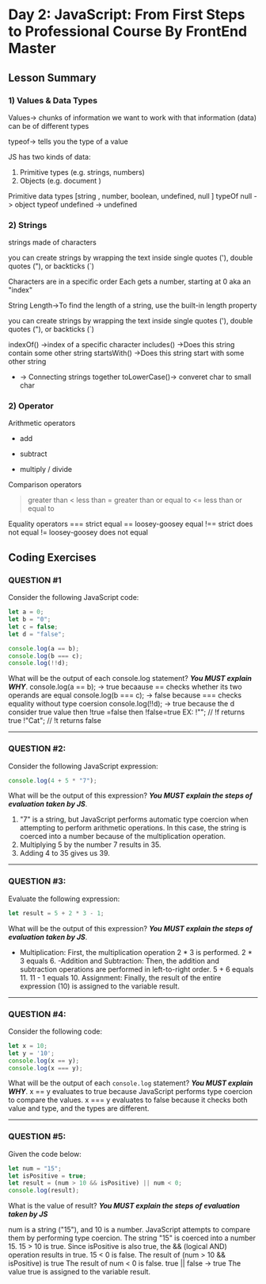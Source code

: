 
# Day 2: JavaScript: From First Steps to Professional Course By FrontEnd Master

## Lesson Summary
### 1) Values & Data Types 
Values-> chunks of information we want to work with
that information (data) can be of different types

typeof-> tells you the type of a value

JS has two kinds of data:
1. Primitive types (e.g. strings, numbers)
2. Objects (e.g. document )

Primitive data types [string , number, boolean, undefined, null ]
typeOf null -> object
typeof undefined -> undefined


### 2) Strings
strings made of characters

you can create strings by wrapping the text inside single quotes ('), double quotes ("), or backticks (`)

Characters are in a specific order Each gets a number, starting at 0 aka an "index"

String Length->To find the length of a string, use the built-in length property

you can create strings by wrapping the text inside single quotes ('), double quotes ("), or backticks (`)

indexOf() ->index of a specific character
includes() ->Does this string contain some other string
startsWith() ->Does this string start with some other string
+ -> Connecting strings together
toLowerCase()-> converet char to small char

### 2) Operator
Arithmetic operators
+ add
- subtract
* multiply
/ divide

Comparison operators
> greater than
< less than
>= greater than or equal to
<= less than or equal to

Equality operators
=== strict equal 
== loosey-goosey equal
!== strict does not equal
!= loosey-goosey does not equal

## Coding Exercises
### QUESTION #1
Consider the following JavaScript code:
```javascript
let a = 0;
let b = "0";
let c = false;
let d = "false";

console.log(a == b);
console.log(b === c);
console.log(!!d);
```

What will be the output of each console.log statement? **_You MUST explain WHY_**.
console.log(a == b); -> true becaause == checks whether its two operands are equal
console.log(b === c); -> false because === checks equality without type coersion
console.log(!!d); -> true because the d consider true value then !true =false then !false=true
EX:
!""; // !f returns true
!"Cat"; // !t returns false
*************************************************************************************************************
### QUESTION #2:
Consider the following JavaScript expression:

```javascript
console.log(4 + 5 * "7");
```
What will be the output of this expression? **_You MUST explain the steps of evaluation taken by JS_**.
1. "7" is a string, but JavaScript performs automatic type coercion when attempting to perform arithmetic operations. In this case, the string is coerced into a number because of the multiplication operation.
2. Multiplying 5 by the number 7 results in 35.
3. Adding 4 to 35 gives us 39.
*************************************************************************************************************
### QUESTION #3:
Evaluate the following expression:
```javascript
let result = 5 + 2 * 3 - 1;
```
What will be the output of this expression? **_You MUST explain the steps of evaluation taken by JS_**.
- Multiplication: First, the multiplication operation 2 * 3 is performed.
2 * 3 equals 6.
-Addition and Subtraction: Then, the addition and subtraction operations are performed in left-to-right order.
5 + 6 equals 11.
11 - 1 equals 10.
Assignment: Finally, the result of the entire expression (10) is assigned to the variable result.
*************************************************************************************************************
### QUESTION #4:
Consider the following code:
```javascript
let x = 10;
let y = '10';
console.log(x == y);
console.log(x === y);
```
What will be the output of each `console.log` statement? **_You MUST explain WHY_**.
x == y evaluates to true because JavaScript performs type coercion to compare the values.
x === y evaluates to false because it checks both value and type, and the types are different.
*************************************************************************************************************
### QUESTION #5:
Given the code below:
```javascript
let num = "15";
let isPositive = true;
let result = (num > 10 && isPositive) || num < 0;
console.log(result);
```
What is the value of result? **_You MUST explain the steps of evaluation taken by JS_**

num is a string ("15"), and 10 is a number.
JavaScript attempts to compare them by performing type coercion.
The string "15" is coerced into a number 15.
15 > 10 is true.
Since isPositive is also true, the && (logical AND) operation results in true.
15 < 0 is false.
The result of (num > 10 && isPositive) is true 
The result of num < 0 is false.
true || false -> true
The value true is assigned to the variable result.
